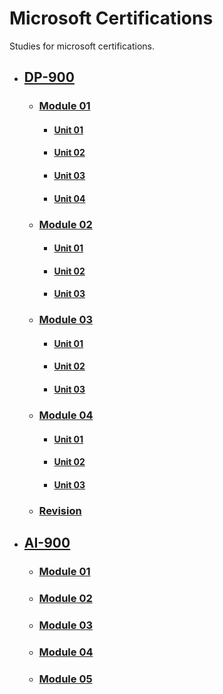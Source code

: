 # Microsoft Certifications
Studies for microsoft certifications.

- ## [DP-900](dp-900/README.md)
  - ### [Module 01](dp-900/module-01/README.md)
    - #### [Unit 01](dp-900/module-01/unit-01/README.md)
    - #### [Unit 02](dp-900/module-01/unit-02/README.md)
    - #### [Unit 03](dp-900/module-01/unit-03/README.md)
    - #### [Unit 04](dp-900/module-01/unit-04/README.md)

  - ### [Module 02](dp-900/module-02/README.md)
    - #### [Unit 01](dp-900/module-02/unit-01/README.md)
    - #### [Unit 02](dp-900/module-02/unit-02/README.md)
    - #### [Unit 03](dp-900/module-02/unit-03/README.md)

  - ### [Module 03](dp-900/module-03/README.md)
    - #### [Unit 01](dp-900/module-03/unit-01/README.md)
    - #### [Unit 02](dp-900/module-03/unit-02/README.md)
    - #### [Unit 03](dp-900/module-03/unit-03/README.md)

  - ### [Module 04](dp-900/module-04/README.md)
    - #### [Unit 01](dp-900/module-04/unit-01/README.md)
    - #### [Unit 02](dp-900/module-04/unit-02/README.md)
    - #### [Unit 03](dp-900/module-04/unit-03/README.md)
    
  - ### [Revision](dp-900/revision/README.md)
  
- ## [AI-900](ai-900/README.md)
  - ### [Module 01](ai-900/module-01/README.md)
  - ### [Module 02](ai-900/module-02/README.md)
  - ### [Module 03](ai-900/module-03/README.md)
  - ### [Module 04](ai-900/module-04/README.md)
  - ### [Module 05](ai-900/module-05/README.md)

  
